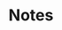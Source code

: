 ---
title: Notes
# bookToc: false
# bookFlatSection: true
# bookCollapseSection: true
# bookComments: false
# bookSearchExclude: false
# weight: 1
bookHidden: true
# draft: true
---